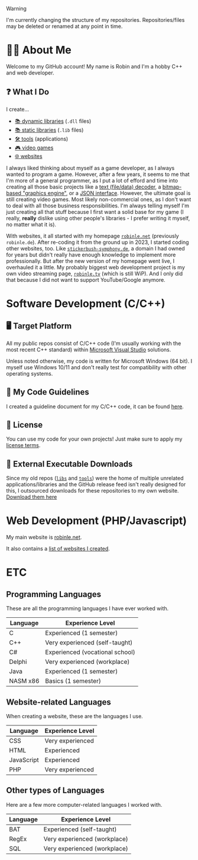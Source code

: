 > [!WARNING]
> I'm currently changing the structure of my repositories.
> Repositories/files may be deleted or renamed at any point in time.

# 🙋‍♂️ About Me
Welcome to my GitHub account! My name is Robin and I'm a hobby C++ and web developer.

## ❓ What I Do
I create...
* [📚 dynamic libraries](https://github.com/stars/RobinLe1402/lists/dynamic-libraries) (`.dll` files)
* [📚 static libraries](https://github.com/stars/RobinLe1402/lists/static-libraries) (`.lib` files)
* [🛠️ tools](https://github.com/stars/RobinLe1402/lists/tools) (applications)
* [🎮 video games](https://github.com/stars/RobinLe1402/lists/games)
* [🌐 websites](https://github.com/stars/RobinLe1402/lists/websites)

I always liked thinking about myself as a game developer, as I always wanted to program a game.
However, after a few years, it seems to me that I'm more of a general programmer, as I put a lot of
efford and time into creating all those basic projects like a
[text (file/data) decoder](https://rle.sh/git/rlText), a
[bitmap-based "graphics engine"](https://rle.sh/git/rlPixelWindow), or a
[JSON interface](https://rle.shh/git/rlJSON).
However, the ultimate goal is still creating video games. Most likely non-commercial ones, as I
don't want to deal with all those business responsibilities. I'm always telling myself I'm just
creating all that stuff because I first want a solid base for my game (I really, **really** dislike
using other people's libraries - I prefer writing it myself, no matter what it is).

With websites, it all started with my homepage [`robinle.net`](https://www.robinle.net)
(previously `robinle.de`). After re-coding it from the ground up in 2023, I started coding other
websites, too. Like [`stickerbush-symphony.de`](https://www.stickerbush-symphony.de), a domain I had
owned for years but didn't really have enough knowledge to implement more professionally. But after
the new version of my homepage went live, I overhauled it a little.
My probably biggest web development project is my own video streaming page,
[`robinle.tv`](https://www.robinle.tv) (which is still WiP). And I only did that because I did not
want to support YouTube/Google anymore.





# Software Development (C/C++)

## 🖥 Target Platform
All my public repos consist of C/C++ code (I'm usually working with the most recent C++ standard)
within [Microsoft Visual Studio](https://www.visualstudio.com) solutions.

Unless noted otherwise, my code is written for Microsoft Windows (64 bit). I myself use Windows
10/11 and don't really test for compatibility with other operating systems.


## 📄 My Code Guidelines
I created a guideline document for my C/C++ code, it can be found [here](/CodeGuidelines.md).


## 🤝 License
You can use my code for your own projects! Just make sure to apply my
[license terms](LicenseInfo.md).


## 💾 External Executable Downloads
Since my old repos ([`libs`](https://rle.sh/git/libs) and [`tools`](https://rle.sh/git/tools)) were the home of multiple unrelated applications/libraries
and the GitHub release
feed isn't really designed for this, I outsourced downloads for these repositories to my own website.
[Download them here](https://download.robinle.net/github)





# Web Development (PHP/Javascript)
My main website is [robinle.net](https://www.robinle.net).

It also contains a [list of websites I created](https://www.robinle.net/websites).





# ETC

## Programming Languages
These are all the programming languages I have ever worked with.

| Language | Experience Level                |
|----------|---------------------------------|
| C        | Experienced (1 semester)        |
| C++      | Very experienced (self-taught)  |
| C#       | Experienced (vocational school) |
| Delphi   | Very experienced (workplace)    |
| Java     | Experienced (1 semester)        |
| NASM x86 | Basics (1 semester)             |


## Website-related Languages
When creating a website, these are the languages I use.


| Language   | Experience Level |
|------------|------------------|
| CSS        | Very experienced |
| HTML       | Experienced      |
| JavaScript | Experienced      |
| PHP        | Very experienced |


## Other types of Languages
Here are a few more computer-related languages I worked with.

| Language | Experience Level             |
|----------|------------------------------|
| BAT      | Experienced (self-taught)    |
| RegEx    | Very experienced (workplace) |
| SQL      | Very experienced (workplace) |
